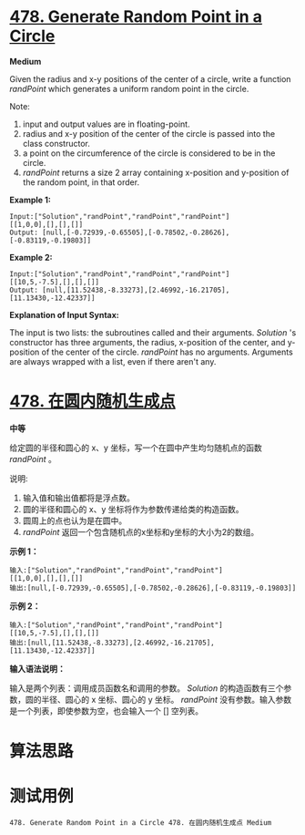 # [478. Generate Random Point in a Circle][enTitle]

**Medium**

Given the radius and x-y positions of the center of a circle, write a function  *randPoint*  which generates a uniform random point in the circle.

Note:

1. input and output values are in floating-point. 
2. radius and x-y position of the center of the circle is passed into the class constructor. 
3. a point on the circumference of the circle is considered to be in the circle. 
4.  *randPoint*  returns a size 2 array containing x-position and y-position of the random point, in that order.


**Example 1:** 

```
Input:["Solution","randPoint","randPoint","randPoint"]
[[1,0,0],[],[],[]]
Output: [null,[-0.72939,-0.65505],[-0.78502,-0.28626],[-0.83119,-0.19803]]
```


**Example 2:** 

```
Input:["Solution","randPoint","randPoint","randPoint"]
[[10,5,-7.5],[],[],[]]
Output: [null,[11.52438,-8.33273],[2.46992,-16.21705],[11.13430,-12.42337]]
```



**Explanation of Input Syntax:** 

The input is two lists: the subroutines called and their arguments.  *Solution* 's constructor has three arguments, the radius, x-position of the center, and y-position of the center of the circle.  *randPoint*  has no arguments. Arguments are always wrapped with a list, even if there aren't any.




# [478. 在圆内随机生成点][cnTitle]

**中等**

给定圆的半径和圆心的 x、y 坐标，写一个在圆中产生均匀随机点的函数  *randPoint*  。

说明:

1. 输入值和输出值都将是浮点数。 
2. 圆的半径和圆心的 x、y 坐标将作为参数传递给类的构造函数。 
3. 圆周上的点也认为是在圆中。 
4.  *randPoint*  返回一个包含随机点的x坐标和y坐标的大小为2的数组。

**示例 1：** 

```
输入:["Solution","randPoint","randPoint","randPoint"]
[[1,0,0],[],[],[]]
输出:[null,[-0.72939,-0.65505],[-0.78502,-0.28626],[-0.83119,-0.19803]]

```

**示例 2：** 

```
输入:["Solution","randPoint","randPoint","randPoint"]
[[10,5,-7.5],[],[],[]]
输出:[null,[11.52438,-8.33273],[2.46992,-16.21705],[11.13430,-12.42337]]
```

**输入语法说明：** 

输入是两个列表：调用成员函数名和调用的参数。 *Solution*  的构造函数有三个参数，圆的半径、圆心的 x 坐标、圆心的 y 坐标。 *randPoint*  没有参数。输入参数是一个列表，即使参数为空，也会输入一个 [] 空列表。




# 算法思路

# 测试用例
```
478. Generate Random Point in a Circle 478. 在圆内随机生成点 Medium
```

[enTitle]: https://leetcode.com/problems/generate-random-point-in-a-circle/
[cnTitle]: https://leetcode-cn.com/problems/generate-random-point-in-a-circle/
